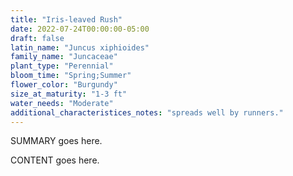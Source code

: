 ```yaml
---
title: "Iris-leaved Rush"
date: 2022-07-24T00:00:00-05:00
draft: false
latin_name: "Juncus xiphioides"
family_name: "Juncaceae"
plant_type: "Perennial"
bloom_time: "Spring;Summer"
flower_color: "Burgundy"
size_at_maturity: "1-3 ft"
water_needs: "Moderate"
additional_characteristices_notes: "spreads well by runners."
---
```


SUMMARY goes here.

<!--more-->

CONTENT goes here.